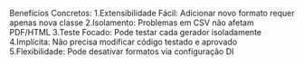 ﻿Benefícios Concretos:
	1.Extensibilidade Fácil: Adicionar novo formato requer apenas nova classe
	2.Isolamento: Problemas em CSV não afetam PDF/HTML
	3.Teste Focado: Pode testar cada gerador isoladamente
	4.Implícita: Não precisa modificar código testado e aprovado
	5.Flexibilidade: Pode desativar formatos via configuração DI